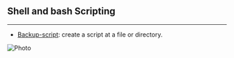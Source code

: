 ## Shell and bash Scripting
---

- [Backup-script](https://github.com/im-viter/Shell-script/blob/master/Scripts/backup-source): create a script at a file or directory.

![Photo](file:///home/exin/Downloads/photo_5861536817873013626_x.jpg)
